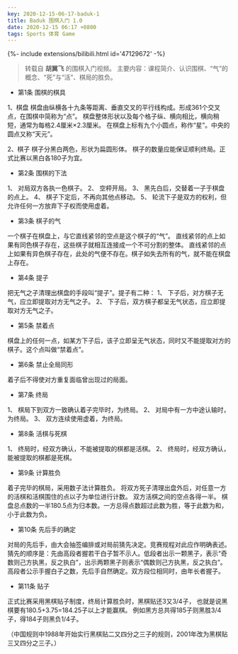 ```yaml
---
key: 2020-12-15-06-17-baduk-1
title: Baduk 围棋入门 1.0
date: 2020-12-15 06:17 +0800
tags: Sports 体育 Game
---
```


<div>{%- include extensions/bilibili.html id='47129672' -%}</div>

> 转载自 **胡翼飞** 的围棋入门视频。
> 主要内容：课程简介、认识围棋、“气”的概念、“死”与“活”、棋局的胜负。

- 第1条 围棋的棋具

1、棋盘
棋盘由纵横各十九条等距离、垂直交叉的平行线构成。形成361个交叉点，在围棋中简称为“点”。
棋盘整体形状以及每个格子纵、横向相比，横向稍短，通常为每格2.4厘米×2.3厘米。
在棋盘上标有九个小圆点，称作“星”。中央的圆点又称“天元”。

2、棋子
棋子分黑白两色，形状为扁圆形体。
棋子的数量应能保证顺利终局。正式比赛以黑白各180子为宜。

- 第2条 围棋的下法

1、 对局双方各执一色棋子。
2、 空枰开局。
3、 黑先白后，交替着一子于棋盘的点上。
4、 棋子下定后，不再向其他点移动。
5、 轮流下子是双方的权利，但允许任何一方放弃下子权而使用虚着。

- 第3条 棋子的气

一个棋子在棋盘上，与它直线紧邻的空点是这个棋子的“气”。
直线紧邻的点上如果有同色棋子存在，这些棋子就相互连接成一个不可分割的整体。
直线紧邻的点上如果有异色棋子存在，此处的气便不存在。棋子如失去所有的气，就不能在棋盘上存在。

- 第4条 提子

把无气之子清理出棋盘的手段叫“提子”。提子有二种：
1、 下子后，对方棋子无气，应立即提取对方无气之子。
2、 下子后，双方棋子都呈无气状态，应立即提取对方无气之子。

- 第5条 禁着点

棋盘上的任何一点，如某方下子后，该子立即呈无气状态，同时又不能提取对方的棋子。这个点叫做“禁着点”。

- 第6条 禁止全局同形

着子后不得使对方重复面临曾出现过的局面。

- 第7条 终局

1、 棋局下到双方一致确认着子完毕时，为终局。
2、 对局中有一方中途认输时，为终局。
3、 双方连续使用虚着，为终局。

- 第8条 活棋与死棋

1、 终局时，经双方确认，不能被提取的棋都是活棋。
2、 终局时，经双方确认，能被提取的棋都是死棋。

- 第9条 计算胜负

着子完毕的棋局，采用数子法计算胜负。
将双方死子清理出盘外后，对任意一方的活棋和活棋围住的点以子为单位进行计数。
双方活棋之间的空点各得一半。
棋盘总点数的一半180.5点为归本数。一方总得点数超过此数为胜，等于此数为和，小于此数为负。

- 第10条 先后手的确定

对局的先后手，由大会抽签编排或对局前猜先决定。竞赛规程对此应作明确表述。
猜先的顺序是：先由高段者握若干白子暂不示人。低段者出示一颗黑子，表示“奇数则己方执黑，反之执白”，出示两颗黑子则表示“偶数则己方执黑，反之执白”。高段者公示手握白子之数，先后手自然确定。双方段位相同时，由年长者握子。

- 第11条 贴子

正式比赛采用黑棋贴子制度，终局计算胜负时，黑棋贴还3又3/4子，
也就是说黑棋要有180.5+3.75=184.25子以上才能赢棋。
例如黑方总共得185子则黑胜3/4子，得184子则黑负1/4子。

（中国规则中1988年开始实行黑棋贴二又四分之三子的规则，2001年改为黑棋贴三又四分之三子。）

<!--more-->
